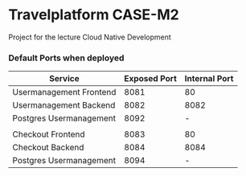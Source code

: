 # Travelplatform CASE-M2
Project for the lecture Cloud Native Development

### Default Ports when deployed
| **Service**             | **Exposed Port** | **Internal Port** |
|-------------------------|------------------|-------------------|
| Usermanagement Frontend | 8081             | 80                |
| Usermanagement Backend  | 8082             | 8082              |
| Postgres Usermanagement | 8092             | -                 |
|                         |                  |                   |
| Checkout Frontend       | 8083             | 80                |
| Checkout Backend        | 8084             | 8084              |
| Postgres Usermanagement | 8094             | -                 |